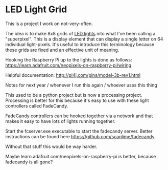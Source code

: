 # LED Light Grid
This is a project I work on not-very-often. 

The idea is to make 8x8 grids of [LED lights](https://www.amazon.com/gp/product/B00ZHB9M6A/ref=oh_aui_search_detailpage?ie=UTF8&psc=1) into what I've been calling a "superpixel". This is a display element that can display a single letter on 64 individual light-pixels. It's useful to introduce this terminology because these grids are fixed and an effective unit of meaning.

Hooking the Raspberry Pi up to the lights is done as follows:
https://learn.adafruit.com/neopixels-on-raspberry-pi/wiring

Helpful documentation: 
http://pi4j.com/pins/model-3b-rev1.html

Notes for next year / whenever I run this again / whoever uses this thing

This used to be a python project but is now a processing project. Processing is better for this because it's easy to use with these light controllers called FadeCandy.

FadeCandy controllers can be hooked together via a network and that makes it easy to have lots of lights running together.

Start the fcserver.exe executable to start the fadecandy server. Better instructions can be found here https://github.com/scanlime/fadecandy

Without that stuff this would be way harder.

Maybe learn.adafruit.com/neopixels-on-raspberry-pi is better, because fadecandy is all gone? 
